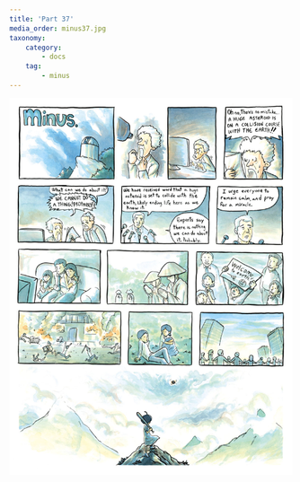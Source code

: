 ```yaml
---
title: 'Part 37'
media_order: minus37.jpg
taxonomy:
    category:
        - docs
    tag:
        - minus
---
```


![](minus37.jpg)